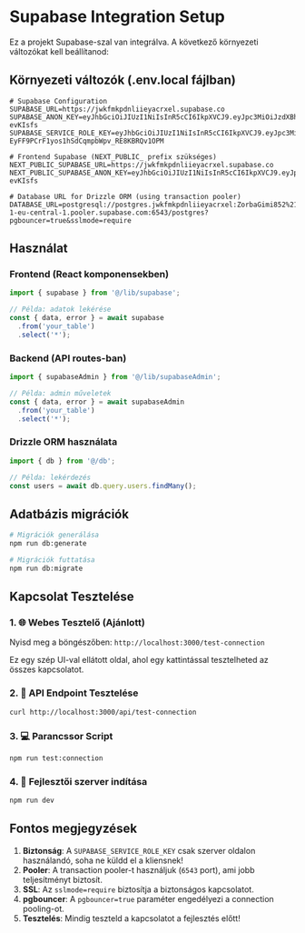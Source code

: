 # Supabase Integration Setup

Ez a projekt Supabase-szal van integrálva. A következő környezeti változókat kell beállítanod:

## Környezeti változók (.env.local fájlban)

```env
# Supabase Configuration
SUPABASE_URL=https://jwkfmkpdnliieyacrxel.supabase.co
SUPABASE_ANON_KEY=eyJhbGciOiJIUzI1NiIsInR5cCI6IkpXVCJ9.eyJpc3MiOiJzdXBhYmFzZSIsInJlZiI6Imp3a2Zta3BkbmxpaWV5YWNyeGVsIiwicm9sZSI6ImFub24iLCJpYXQiOjE3NTc0NTQ1ODAsImV4cCI6MjA3MzAzMDU4MH0.Myvf5mUBldUYtK3eCeFswZK4Id4tKEz0WEr-evKIsfs
SUPABASE_SERVICE_ROLE_KEY=eyJhbGciOiJIUzI1NiIsInR5cCI6IkpXVCJ9.eyJpc3MiOiJzdXBhYmFzZSIsInJlZiI6Imp3a2Zta3BkbmxpaWV5YWNyeGVsIiwicm9sZSI6InNlcnZpY2Vfcm9sZSIsImlhdCI6MTc1NzQ1NDU4MCwiZXhwIjoyMDczMDMwNTgwfQ.MGXI-EyFF9PCrF1yos1hSdCqmpbWpv_RE8KBRQv1OPM

# Frontend Supabase (NEXT_PUBLIC_ prefix szükséges)
NEXT_PUBLIC_SUPABASE_URL=https://jwkfmkpdnliieyacrxel.supabase.co
NEXT_PUBLIC_SUPABASE_ANON_KEY=eyJhbGciOiJIUzI1NiIsInR5cCI6IkpXVCJ9.eyJpc3MiOiJzdXBhYmFzZSIsInJlZiI6Imp3a2Zta3BkbmxpaWV5YWNyeGVsIiwicm9sZSI6ImFub24iLCJpYXQiOjE3NTc0NTQ1ODAsImV4cCI6MjA3MzAzMDU4MH0.Myvf5mUBldUYtK3eCeFswZK4Id4tKEz0WEr-evKIsfs

# Database URL for Drizzle ORM (using transaction pooler)
DATABASE_URL=postgresql://postgres.jwkfmkpdnliieyacrxel:ZorbaGimi852%21@aws-1-eu-central-1.pooler.supabase.com:6543/postgres?pgbouncer=true&sslmode=require
```

## Használat

### Frontend (React komponensekben)
```typescript
import { supabase } from '@/lib/supabase';

// Példa: adatok lekérése
const { data, error } = await supabase
  .from('your_table')
  .select('*');
```

### Backend (API routes-ban)
```typescript
import { supabaseAdmin } from '@/lib/supabaseAdmin';

// Példa: admin műveletek
const { data, error } = await supabaseAdmin
  .from('your_table')
  .select('*');
```

### Drizzle ORM használata
```typescript
import { db } from '@/db';

// Példa: lekérdezés
const users = await db.query.users.findMany();
```

## Adatbázis migrációk

```bash
# Migrációk generálása
npm run db:generate

# Migrációk futtatása
npm run db:migrate
```

## Kapcsolat Tesztelése

### 1. 🌐 Webes Tesztelő (Ajánlott)
Nyisd meg a böngészőben: `http://localhost:3000/test-connection`

Ez egy szép UI-val ellátott oldal, ahol egy kattintással tesztelheted az összes kapcsolatot.

### 2. 🔧 API Endpoint Tesztelése
```bash
curl http://localhost:3000/api/test-connection
```

### 3. 💻 Parancssor Script
```bash
npm run test:connection
```

### 4. 🚀 Fejlesztői szerver indítása
```bash
npm run dev
```

## Fontos megjegyzések

1. **Biztonság**: A `SUPABASE_SERVICE_ROLE_KEY` csak szerver oldalon használandó, soha ne küldd el a kliensnek!
2. **Pooler**: A transaction pooler-t használjuk (`6543` port), ami jobb teljesítményt biztosít.
3. **SSL**: Az `sslmode=require` biztosítja a biztonságos kapcsolatot.
4. **pgbouncer**: A `pgbouncer=true` paraméter engedélyezi a connection pooling-ot.
5. **Tesztelés**: Mindig teszteld a kapcsolatot a fejlesztés előtt!
